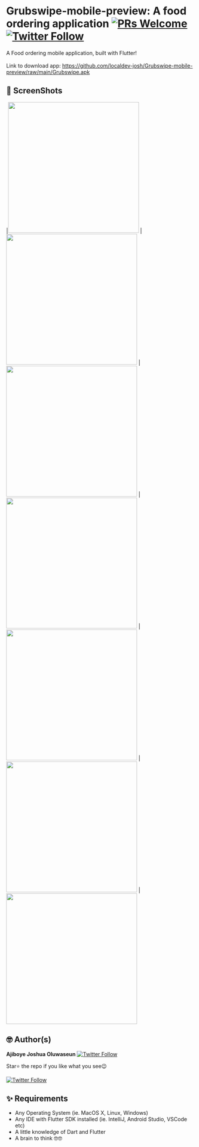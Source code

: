 # Grubswipe-mobile-preview: A food ordering application [![PRs Welcome](https://img.shields.io/twitter/follow/joshcrevtor.svg?style=flat-square)](http://makeapullrequest.com) [![Twitter Follow](https://img.shields.io/twitter/follow/joshcrevtor.svg?style=social)](https://twitter.com/joshcrevtor)

A Food ordering mobile application, built with Flutter!<br/><br/>Link to download app: https://github.com/localdev-josh/Grubswipe-mobile-preview/raw/main/Grubswipe.apk

## 📸 ScreenShots

|<img src="https://i.ibb.co/qdtR6Bb/X-58.png" width="350">
|<img src="https://i.ibb.co/TYWg6ts/X-59.png" width="350">
|<img src="https://i.ibb.co/44T07y0/X-62.png" width="350">
|<img src="https://i.ibb.co/8MPm0Jm/Whats-App-Image-2022-02-05-at-10-14-32-AM.jpg" width="350">
|<img src="https://i.ibb.co/hKwZsFq/Whats-App-Image-2022-02-05-at-10-14-32-AM-2.jpg" width="350">
|<img src="https://i.ibb.co/k6HvxRx/X-60.png" width="350">
|<img src="https://i.ibb.co/FJzKcTc/X-57.png" width="350">

## 🤓 Author(s)
**Ajiboye Joshua Oluwaseun** [![Twitter Follow](https://img.shields.io/twitter/follow/joshcrevtor.svg?style=social)](https://twitter.com/joshcrevtor)


Star⭐ the repo if you like what you see😉

[![Twitter Follow](https://img.shields.io/twitter/follow/joshcrevtor.svg?style=social)](https://twitter.com/joshcrevtor)


## ✨ Requirements
* Any Operating System (ie. MacOS X, Linux, Windows)
* Any IDE with Flutter SDK installed (ie. IntelliJ, Android Studio, VSCode etc)
* A little knowledge of Dart and Flutter
* A brain to think 🤓🤓
